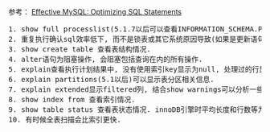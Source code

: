 参考：
  [Effective MySQL: Optimizing SQL Statements](http://effectivemysql.com/book/optimizing-sql-statements/)

<pre>
1. show full processlist(5.1.7以后可以查看INFORMATION_SCHEMA.PROCESSLIST表)可以查询系统运行的sql情况.
2. 重复执行确认sql效率低下, 而不是锁表或其它系统原因导致(如果是更新语句需要重写为查询语句来验证).
3. show create table 查看表结构情况.
4. alter语句为阻塞操作, 会阻塞包括查询在内的所有操作.
5. explain查看执行计划结果中, 没有使用索引key显示为null, 处理过的行显示为rows, 被评估过的行显示为possibie_keys.
6. explain partitions(5.1以后)可以显示表分区相关信息.
7. explain extended显示filtered列, 结合show warnings可以分析一些索引失效的情况.
8. show index from 查看索引情况.
9. show table status 查看表状态情况. innoDB引擎时平均长度和行数等为估计值并且可能有很大误差.
10. 有时候全表扫描会比索引更快.
</pre>
